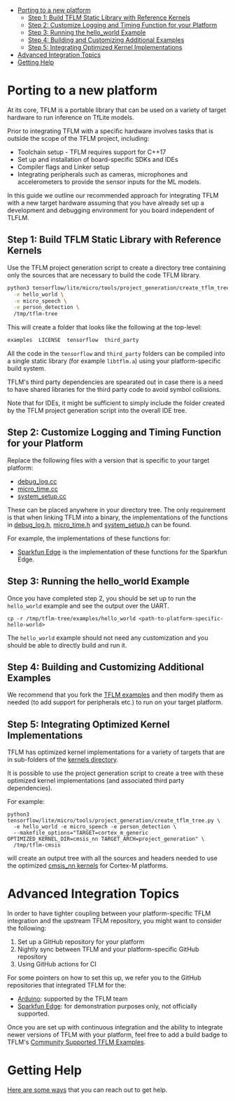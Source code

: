 <!--
Semi-automated TOC generation with instructions from
https://github.com/ekalinin/github-markdown-toc#auto-insert-and-update-toc
-->

<!--ts-->
   * [Porting to a new platform](#porting-to-a-new-platform)
      * [Step 1: Build TFLM Static Library with Reference Kernels](#step-1-build-tflm-static-library-with-reference-kernels)
      * [Step 2: Customize Logging and Timing Function for your Platform](#step-2-customize-logging-and-timing-function-for-your-platform)
      * [Step 3: Running the hello_world Example](#step-3-running-the-hello_world-example)
      * [Step 4: Building and Customizing Additional Examples](#step-4-building-and-customizing-additional-examples)
      * [Step 5: Integrating Optimized Kernel Implementations](#step-5-integrating-optimized-kernel-implementations)
   * [Advanced Integration Topics](#advanced-integration-topics)
   * [Getting Help](#getting-help)

<!-- Added by: advaitjain, at: Mon 04 Oct 2021 11:24:09 AM PDT -->

<!--te-->

# Porting to a new platform

At its core, TFLM is a portable library that can be used on a variety of target
hardware to run inference on TfLite models.

Prior to integrating TFLM with a specific hardware involves tasks that is
outside the scope of the TFLM project, including:

 * Toolchain setup - TFLM requires support for C++17
 * Set up and installation of board-specific SDKs and IDEs
 * Compiler flags and Linker setup
 * Integrating peripherals such as cameras, microphones and accelerometers to
   provide the sensor inputs for the ML models.

In this guide we outline our recommended approach for integrating TFLM with a
new target hardware assuming that you have already set up a development and
debugging environment for you board independent of TLFLM.


## Step 1: Build TFLM Static Library with Reference Kernels

Use the TFLM project generation script to create a directory tree containing
only the sources that are necessary to build the code TFLM library.

```bash
python3 tensorflow/lite/micro/tools/project_generation/create_tflm_tree.py \
  -e hello_world \
  -e micro_speech \
  -e person_detection \
  /tmp/tflm-tree
```

This will create a folder that looks like the following at the top-level:
```bash
examples  LICENSE  tensorflow  third_party
```

All the code in the `tensorflow` and `third_party` folders can be compiled into
a single static library (for example `libtflm.a`) using your platform-specific
build system.

TFLM's third party dependencies are spearated out in case there is a need to
have shared libraries for the third party code to avoid symbol collisions.

Note that for IDEs, it might be sufficient to simply include the
folder created by the TFLM project generation script into the overall IDE tree.

## Step 2: Customize Logging and Timing Function for your Platform

Replace the following files with a version that is specific to your target
platform:

 * [debug\_log.cc](https://github.com/tensorflow/tflite-micro/blob/main/tensorflow/lite/micro/debug_log.cc)
 * [micro\_time.cc](https://github.com/tensorflow/tflite-micro/blob/main/tensorflow/lite/micro/micro_time.cc)
 * [system\_setup.cc](https://github.com/tensorflow/tflite-micro/blob/main/tensorflow/lite/micro/system_setup.cc)

These can be placed anywhere in your directory tree. The only requirement is
that when linking TFLM into a binary, the implementations of the functions in
[debug\_log.h](https://github.com/tensorflow/tflite-micro/blob/main/tensorflow/lite/micro/debug_log.h),
[micro\_time.h](https://github.com/tensorflow/tflite-micro/blob/main/tensorflow/lite/micro/micro_time.h)
and [system\_setup.h](https://github.com/tensorflow/tflite-micro/blob/main/tensorflow/lite/micro/system_setup.h)
can be found.

For example, the implementations of these functions for:
  * [Sparkfun Edge](https://github.com/advaitjain/tflite-micro-sparkfun-edge-examples/tree/120f68ace95ae3d66963977ac7754acd0c86540d/tensorflow/lite/micro/sparkfun_edge)
is the implementation of these functions for the Sparkfun Edge.


## Step 3: Running the hello\_world Example

Once you have completed step 2, you should be set up to run the `hello_world`
example and see the output over the UART.

```
cp -r /tmp/tflm-tree/examples/hello_world <path-to-platform-specific-hello-world>
```
The `hello_world` example should not need any customization and you should be
able to directly build and run it.

## Step 4: Building and Customizing Additional Examples

We recommend that you fork the [TFLM examples](https://github.com/tensorflow/tflite-micro/tree/main/tensorflow/lite/micro/examples)
and then modify them as needed (to add support for peripherals etc.) to run on
your target platform.

## Step 5: Integrating Optimized Kernel Implementations

TFLM has optimized kernel implementations for a variety of targets that are in
sub-folders of the [kernels directory](https://github.com/tensorflow/tflite-micro/tree/main/tensorflow/lite/micro/kernels).

It is possible to use the project generation script to create a tree with these
optimized kernel implementations (and associated third party dependencies).

For example:
```
python3 tensorflow/lite/micro/tools/project_generation/create_tflm_tree.py \
  -e hello_world -e micro_speech -e person_detection \
  --makefile_options="TARGET=cortex_m_generic OPTIMIZED_KERNEL_DIR=cmsis_nn TARGET_ARCH=project_generation" \
  /tmp/tflm-cmsis
```

will create an output tree with all the sources and headers needed to use the
optimized [cmsis\_nn kernels](https://github.com/tensorflow/tflite-micro/tree/main/tensorflow/lite/micro/kernels/cmsis_nn) for Cortex-M platforms.


# Advanced Integration Topics

In order to have tighter coupling between your platform-specific TFLM
integration and the upstream TFLM repository, you might want to consider the
following:

 1. Set up a GitHub repository for your platform
 1. Nightly sync between TFLM and your platform-specific GitHub repository
 1. Using GitHub actions for CI

For some pointers on how to set this up, we refer you to the GitHub repositories
that integrated TFLM for the:
 * [Arduino](https://github.com/tensorflow/tflite-micro-arduino-examples): supported by the TFLM team
 * [Sparkfun Edge](https://github.com/advaitjain/tflite-micro-sparkfun-edge-examples): for demonstration purposes only, not officially supported.

Once you are set up with continuous integration and the ability to integrate
newer versions of TFLM with your platform, feel free to add a build badge to
TFLM's [Community Supported TFLM Examples](https://github.com/tensorflow/tflite-micro#community-supported-tflm-examples).

# Getting Help

[Here are some ways](https://github.com/tensorflow/tflite-micro#getting-help) that you can
reach out to get help.

